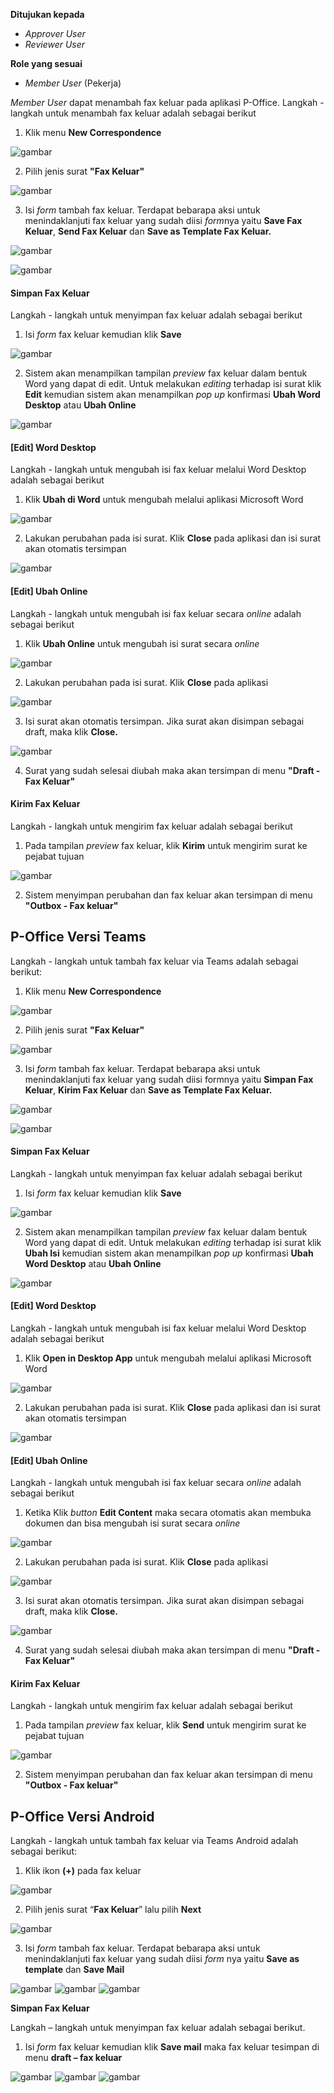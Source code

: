 **Ditujukan kepada**

- *Approver User*
- *Reviewer User*

**Role yang sesuai**

- *Member User* (Pekerja)

*Member User* dapat menambah fax keluar pada aplikasi P-Office. Langkah - langkah untuk menambah fax keluar adalah sebagai berikut

1. Klik menu **New Correspondence**

![gambar](FaxKeluar/FK_Web/FK1.jpg)

2. Pilih jenis surat **"Fax Keluar"**

![gambar](FaxKeluar/FK_Web/FK2.jpg)

3. Isi *form* tambah fax keluar. Terdapat bebarapa aksi untuk menindaklanjuti fax keluar yang sudah diisi *form*nya yaitu **Save Fax Keluar**, **Send Fax Keluar** dan **Save as Template Fax Keluar.**

![gambar](FaxKeluar/FK_Web/FK3.jpg)

![gambar](FaxKeluar/FK_Web/FK4.jpg)

#### **Simpan Fax Keluar**

Langkah - langkah untuk menyimpan fax keluar adalah sebagai berikut

1. Isi *form* fax keluar kemudian klik **Save**

![gambar](FaxKeluar/FK_Web/FK5.jpg)

2. Sistem akan menampilkan tampilan *preview* fax keluar dalam bentuk Word yang dapat di edit. Untuk melakukan *editing* terhadap isi surat klik **Edit** kemudian sistem akan menampilkan *pop up* konfirmasi **Ubah Word Desktop** atau **Ubah Online**

![gambar](FaxKeluar/FK_Web/FK6.jpg)

#### **[Edit] Word Desktop**

Langkah - langkah untuk mengubah isi fax keluar melalui Word Desktop adalah sebagai berikut

1. Klik **Ubah di Word** untuk mengubah melalui aplikasi Microsoft Word

![gambar](FaxKeluar/FK_Web/FK7.jpg)

2. Lakukan perubahan pada isi surat. Klik **Close** pada aplikasi dan isi surat akan otomatis tersimpan

![gambar](FaxKeluar/FK_Web/FK7.jpg)

#### **[Edit] Ubah Online**
  
Langkah - langkah untuk mengubah isi fax keluar secara *online* adalah sebagai berikut

1. Klik **Ubah Online** untuk mengubah isi surat secara *online*

![gambar](FaxKeluar/FK_Web/FK9.jpg)

2. Lakukan perubahan pada isi surat. Klik **Close** pada aplikasi

![gambar](FaxKeluar/FK_Web/FK9.jpg)

3. Isi surat akan otomatis tersimpan. Jika surat akan disimpan sebagai draft, maka klik **Close.** 

![gambar](FaxKeluar/FK_Web/FK10.jpg)

4. Surat yang sudah selesai diubah maka akan tersimpan di menu **"Draft - Fax Keluar"**

#### **Kirim Fax Keluar**

Langkah - langkah untuk mengirim fax keluar adalah sebagai berikut

1. Pada tampilan *preview* fax keluar, klik **Kirim** untuk mengirim surat ke pejabat tujuan

![gambar](FaxKeluar/FK_Web/FK11.jpg)

2. Sistem menyimpan perubahan dan fax keluar akan tersimpan di menu **"Outbox - Fax keluar"**


## **P-Office Versi Teams**

Langkah - langkah untuk tambah fax keluar via Teams adalah sebagai berikut:

1. Klik menu **New Correspondence**

![gambar](FaxKeluar/FK_Teams/FK02.png)

2. Pilih jenis surat **"Fax Keluar"**

![gambar](FaxKeluar/FK_Teams/FK03.png)

3. Isi *form* tambah fax keluar. Terdapat bebarapa aksi untuk menindaklanjuti fax keluar yang sudah diisi formnya yaitu **Simpan Fax Keluar**, **Kirim Fax Keluar** dan **Save as Template Fax Keluar.**

![gambar](FaxKeluar/FK_Teams/FK04.png)

![gambar](FaxKeluar/FK_Teams/FK05.png)

#### **Simpan Fax Keluar**

Langkah - langkah untuk menyimpan fax keluar adalah sebagai berikut

1. Isi *form* fax keluar kemudian klik **Save**

![gambar](FaxKeluar/FK_Teams/FK06.png)

2. Sistem akan menampilkan tampilan *preview* fax keluar dalam bentuk Word yang dapat di edit. Untuk melakukan *editing* terhadap isi surat klik **Ubah Isi** kemudian sistem akan menampilkan *pop up* konfirmasi **Ubah Word Desktop** atau **Ubah Online**

![gambar](FaxKeluar/FK_Teams/FK07.png)

#### **[Edit] Word Desktop**

Langkah - langkah untuk mengubah isi fax keluar melalui Word Desktop adalah sebagai berikut

1. Klik **Open in Desktop App** untuk mengubah melalui aplikasi Microsoft Word

![gambar](FaxKeluar/FK_Teams/FK08.png)

2. Lakukan perubahan pada isi surat. Klik **Close** pada aplikasi dan isi surat akan otomatis tersimpan

![gambar](FaxKeluar/FK_Teams/FK09.png)

#### **[Edit] Ubah Online**
  
Langkah - langkah untuk mengubah isi fax keluar secara *online* adalah sebagai berikut

1.	Ketika Klik *button* **Edit Content** maka secara otomatis akan membuka dokumen dan bisa mengubah isi surat secara *online*

![gambar](FaxKeluar/FK_Teams/FK10.png)

2. Lakukan perubahan pada isi surat. Klik **Close** pada aplikasi

![gambar](FaxKeluar/FK_Teams/FK11.png)

3. Isi surat akan otomatis tersimpan. Jika surat akan disimpan sebagai draft, maka klik **Close.** 

![gambar](FaxKeluar/FK_Teams/FK12.png)

4. Surat yang sudah selesai diubah maka akan tersimpan di menu **"Draft - Fax Keluar"**

#### **Kirim Fax Keluar**

Langkah - langkah untuk mengirim fax keluar adalah sebagai berikut

1. Pada tampilan *preview* fax keluar, klik **Send** untuk mengirim surat ke pejabat tujuan

![gambar](FaxKeluar/FK_Teams/FK13.png)

2. Sistem menyimpan perubahan dan fax keluar akan tersimpan di menu **"Outbox - Fax keluar"**


## **P-Office Versi Android**

Langkah - langkah untuk tambah fax keluar via Teams Android adalah sebagai berikut:

1. Klik ikon **(+)** pada fax keluar

![gambar](FaxKeluar/FK_Android/TambahFK/A01.jpg)

2. Pilih jenis surat “**Fax Keluar**” lalu pilih **Next**

![gambar](FaxKeluar/FK_Android/TambahFK/A02.jpg)

3. Isi _form_ tambah fax keluar. Terdapat bebarapa aksi untuk menindaklanjuti fax keluar yang sudah diisi _form_ nya yaitu **Save as template** dan **Save Mail**

![gambar](FaxKeluar/FK_Android/TambahFK/A03.jpg) ![gambar](FaxKeluar/FK_Android/TambahFK/A04.jpg) ![gambar](FaxKeluar/FK_Android/TambahFK/A05.jpg)


**Simpan Fax Keluar**

Langkah – langkah untuk menyimpan fax keluar adalah sebagai berikut.

1. Isi _form_ fax keluar kemudian klik **Save mail** maka fax keluar tesimpan di menu **draft – fax keluar**

![gambar](FaxKeluar/FK_Android/TambahFK/S01.jpg) ![gambar](FaxKeluar/FK_Android/TambahFK/S02.jpg) ![gambar](FaxKeluar/FK_Android/TambahFK/S03.jpg)